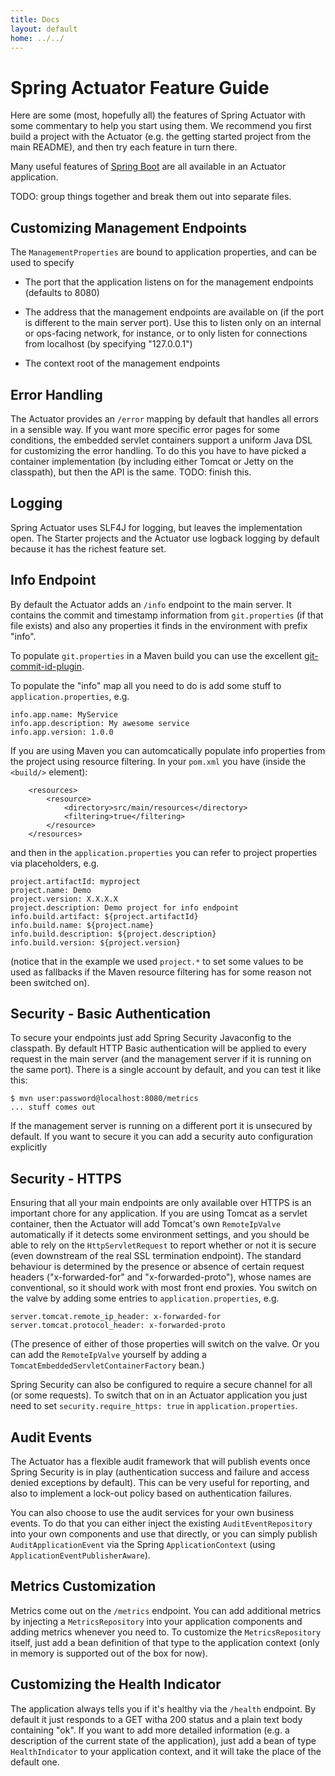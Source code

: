 ```yaml
---
title: Docs
layout: default
home: ../../
---
```



# Spring Actuator Feature Guide

Here are some (most, hopefully all) the features of Spring Actuator 
with some commentary to help you start using them.  We
recommend you first build a project with the Actuator (e.g. the
getting started project from the main README), and then try each
feature in turn there.

Many useful features of
[Spring Boot](../../spring-boot/README.html) are all available
in an Actuator application.

TODO: group things together and break them out into separate files.

## Customizing Management Endpoints

The `ManagementProperties` are bound to application properties, and
can be used to specify

* The port that the application listens on for the management
  endpoints (defaults to 8080)

* The address that the management endpoints are available on (if the
  port is different to the main server port).  Use this to listen only
  on an internal or ops-facing network, for instance, or to only
  listen for connections from localhost (by specifying "127.0.0.1")

* The context root of the management endpoints

## Error Handling

The Actuator provides an `/error` mapping by default that handles all
errors in a sensible way.  If you want more specific error pages for
some conditions, the embedded servlet containers support a uniform
Java DSL for customizing the error handling.  To do this you have to
have picked a container implementation (by including either Tomcat or
Jetty on the classpath), but then the API is the same.  TODO: finish
this.

## Logging

Spring Actuator uses SLF4J for logging, but leaves the implementation
open.  The Starter projects and the Actuator use logback logging by
default because it has the richest feature set.

## Info Endpoint

By default the Actuator adds an `/info` endpoint to the main server.
It contains the commit and timestamp information from `git.properties`
(if that file exists) and also any properties it finds in the
environment with prefix "info".

To populate `git.properties` in a
Maven build you can use the excellent
[git-commit-id-plugin](https://github.com/ktoso/maven-git-commit-id-plugin).

To populate the "info" map all you need to do is add some stuff to
`application.properties`, e.g.

    info.app.name: MyService
    info.app.description: My awesome service
    info.app.version: 1.0.0

If you are using Maven you can automcatically populate info properties
from the project using resource filtering.  In your `pom.xml` you
have (inside the `<build/>` element):

        <resources>
            <resource>
                <directory>src/main/resources</directory>
                <filtering>true</filtering>
            </resource>
        </resources>

and then in the `application.properties` you can refer to project
properties via placeholders, e.g.

    project.artifactId: myproject
    project.name: Demo
    project.version: X.X.X.X
    project.description: Demo project for info endpoint
    info.build.artifact: ${project.artifactId}
    info.build.name: ${project.name}
    info.build.description: ${project.description}
    info.build.version: ${project.version}

(notice that in the example we used `project.*` to set some values to
be used as fallbacks if the Maven resource filtering has for some
reason not been switched on).

## Security - Basic Authentication

To secure your endpoints just add Spring Security Javaconfig to the
classpath.  By default HTTP Basic authentication will be applied to
every request in the main server (and the management server if it is
running on the same port).  There is a single account by default, and
you can test it like this:

    $ mvn user:password@localhost:8080/metrics
    ... stuff comes out

If the management server is running on a different port it is
unsecured by default.  If you want to secure it you can add a security
auto configuration explicitly

## Security - HTTPS

Ensuring that all your main endpoints are only available over HTTPS is
an important chore for any application.  If you are using Tomcat as a
servlet container, then the Actuator will add Tomcat's own
`RemoteIpValve` automatically if it detects some environment settings,
and you should be able to rely on the `HttpServletRequest` to report
whether or not it is secure (even downstream of the real SSL
termination endpoint).  The standard behaviour is determined by the
presence or absence of certain request headers ("x-forwarded-for" and
"x-forwarded-proto"), whose names are conventional, so it should work
with most front end proxies.  You switch on the valve by adding some
entries to `application.properties`, e.g.

    server.tomcat.remote_ip_header: x-forwarded-for
    server.tomcat.protocol_header: x-forwarded-proto

(The presence of either of those properties will switch on the
valve. Or you can add the `RemoteIpValve` yourself by adding a
`TomcatEmbeddedServletContainerFactory` bean.)

Spring Security can also be configured to require a secure channel for
all (or some requests). To switch that on in an Actuator application
you just need to set `security.require_https: true` in
`application.properties`.

## Audit Events

The Actuator has a flexible audit framework that will publish events
once Spring Security is in play (authentication success and failure
and access denied exceptions by default).  This can be very useful for
reporting, and also to implement a lock-out policy based on
authentication failures.

You can also choose to use the audit services for your own business
events.  To do that you can either inject the existing
`AuditEventRepository` into your own components and use that directly,
or you can simply publish `AuditApplicationEvent` via the Spring
`ApplicationContext` (using `ApplicationEventPublisherAware`).

## Metrics Customization

Metrics come out on the `/metrics` endpoint.  You can add additional
metrics by injecting a `MetricsRepository` into your application
components and adding metrics whenever you need to.  To customize the
`MetricsRepository` itself, just add a bean definition of that type to
the application context (only in memory is supported out of the box
for now).

## Customizing the Health Indicator

The application always tells you if it's healthy via the `/health`
endpoint.  By default it just responds to a GET witha 200 status and a
plain text body containing "ok".  If you want to add more detailed
information (e.g. a description of the current state of the
application), just add a bean of type `HealthIndicator` to your
application context, and it will take the place of the default one.
